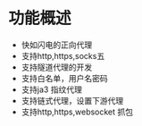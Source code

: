 # 功能概述
* 快如闪电的正向代理
* 支持http,https,socks五
* 支持隧道代理的开发
* 支持白名单，用户名密码
* 支持ja3 指纹代理
* 支持链式代理，设置下游代理
* 支持http,https,websocket 抓包
